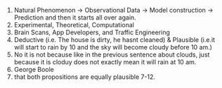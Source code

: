 1. Natural Phenomenon -> Observational Data -> Model construction -> Prediction and then it starts all over again.
2. Experimental, Theoretical, Computational
3. Brain Scans, App Developers, and Traffic Engineering
4. Deductive (i.e. The house is dirty, he hasnt cleaned) & Plausible (i.e.it will start to rain by 10 and the sky will become cloudy before 10 am.)
5. No it is not because like in the previous sentence about clouds, just because it is cloduy does not exactly mean it will rain at 10 am.
6. George Boole
9. that both propositions are equally plausible
7-12. 

